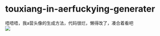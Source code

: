 # touxiang-in-aerfuckying-generater
唔唔唔，我a营头像的生成方法，代码很烂，懒得改了，凑合着看吧  
![](https://saobby.pythonanywhere.com/api/colorful_venti?color=random)
